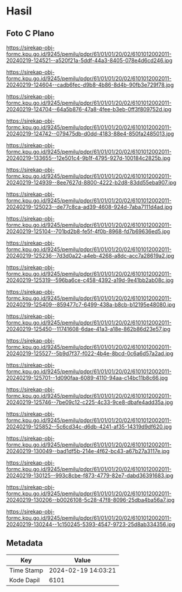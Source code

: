 # Hasil

## Foto C Plano

https://sirekap-obj-formc.kpu.go.id/9245/pemilu/pdpr/61/01/01/20/02/6101012002011-20240219-124521--a520f21a-5ddf-44a3-8405-078e4d6cd246.jpg

https://sirekap-obj-formc.kpu.go.id/9245/pemilu/pdpr/61/01/01/20/02/6101012002011-20240219-124604--cadb6fec-d9b8-4b86-8d4b-90fb3e729f78.jpg

https://sirekap-obj-formc.kpu.go.id/9245/pemilu/pdpr/61/01/01/20/02/6101012002011-20240219-124704--64a5b876-47a8-4fee-b3eb-0ff3f809752d.jpg

https://sirekap-obj-formc.kpu.go.id/9245/pemilu/pdpr/61/01/01/20/02/6101012002011-20240219-124742--079475db-d0dd-4183-88e4-850fa2485013.jpg

https://sirekap-obj-formc.kpu.go.id/9245/pemilu/pdpr/61/01/01/20/02/6101012002011-20240219-133655--12e501c4-9b1f-4795-927d-100184c2825b.jpg

https://sirekap-obj-formc.kpu.go.id/9245/pemilu/pdpr/61/01/01/20/02/6101012002011-20240219-124939--8ee7627d-8800-4222-b2d8-83dd55eba907.jpg

https://sirekap-obj-formc.kpu.go.id/9245/pemilu/pdpr/61/01/01/20/02/6101012002011-20240219-125023--de77c8ca-ad39-4608-924d-7aba7111d4ad.jpg

https://sirekap-obj-formc.kpu.go.id/9245/pemilu/pdpr/61/01/01/20/02/6101012002011-20240219-125104--701bd2b8-fe5f-4f0b-8968-fd7b69636ed5.jpg

https://sirekap-obj-formc.kpu.go.id/9245/pemilu/pdpr/61/01/01/20/02/6101012002011-20240219-125236--7d3d0a22-a4eb-4268-a8dc-acc7a28619a2.jpg

https://sirekap-obj-formc.kpu.go.id/9245/pemilu/pdpr/61/01/01/20/02/6101012002011-20240219-125319--596ba6ce-c458-4392-a19d-9e41bb2ab08c.jpg

https://sirekap-obj-formc.kpu.go.id/9245/pemilu/pdpr/61/01/01/20/02/6101012002011-20240219-125409--859477c7-6499-438a-b8cb-b12195e48080.jpg

https://sirekap-obj-formc.kpu.go.id/9245/pemilu/pdpr/61/01/01/20/02/6101012002011-20240219-125450--11741608-6dae-41a3-a18e-862b86d23e57.jpg

https://sirekap-obj-formc.kpu.go.id/9245/pemilu/pdpr/61/01/01/20/02/6101012002011-20240219-125527--5b9d7f37-f022-4b4e-8bcd-0c6a6d57a2ad.jpg

https://sirekap-obj-formc.kpu.go.id/9245/pemilu/pdpr/61/01/01/20/02/6101012002011-20240219-125701--1d090faa-6089-4110-94aa-c14bc11b8c66.jpg

https://sirekap-obj-formc.kpu.go.id/9245/pemilu/pdpr/61/01/01/20/02/6101012002011-20240219-125746--7be09c12-c225-4c33-9ce8-dbafe4add35a.jpg

https://sirekap-obj-formc.kpu.go.id/9245/pemilu/pdpr/61/01/01/20/02/6101012002011-20240219-125852--5c6cd34c-d6db-4241-af35-14319d9df620.jpg

https://sirekap-obj-formc.kpu.go.id/9245/pemilu/pdpr/61/01/01/20/02/6101012002011-20240219-130049--bad1df5b-214e-4f62-bc43-a67b27a3117e.jpg

https://sirekap-obj-formc.kpu.go.id/9245/pemilu/pdpr/61/01/01/20/02/6101012002011-20240219-130125--993c8cbe-f873-4779-82e7-dabd36391683.jpg

https://sirekap-obj-formc.kpu.go.id/9245/pemilu/pdpr/61/01/01/20/02/6101012002011-20240219-130206--b0026108-5c28-47f8-8096-25dba4ba56a7.jpg

https://sirekap-obj-formc.kpu.go.id/9245/pemilu/pdpr/61/01/01/20/02/6101012002011-20240219-130244--1c150245-5393-4547-9723-25d8ab334356.jpg


## Metadata

| Key        | Value               |
| ---------- | ------------------- |
| Time Stamp | 2024-02-19 14:03:21 |
| Kode Dapil | 6101                |



